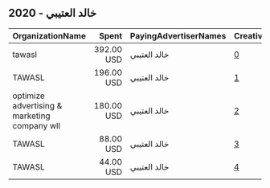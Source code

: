 ## 2020 - خالد العتيبي 
|OrganizationName|Spent|PayingAdvertiserNames|CreativeUrls|Impressions|Genders|AgeBrackets|CountryCodes|BillingAddresses|CandidateBallotInformation|
|:---|---:|:---|:---|---:|:---|:---|:---|:---|:---|
|tawasl|392.00 USD|خالد العتيبي|[0](https://www.snap.com/political-ads/asset/eb217136f15ca2eb195a3d07d33460fbde2c1bd0f6a8b74e559ced11e33096fd?mediaType=mp4)|256,400||21+|kuwait|KW||
|TAWASL|196.00 USD|خالد العتيبي|[1](https://www.snap.com/political-ads/asset/0dd4025d74a29ee78089bf8ae58b713f27c07ad7db823a8281cf18e5dfa1c32f?mediaType=mp4)|22,446||21+|kuwait|"ADAN,ADAN,66985,KW"||
|optimize advertising & marketing company wll|180.00 USD|خالد العتيبي|[2](https://www.snap.com/political-ads/asset/24dc8b4a11e2cc60021321e5e9f32e066cbb04e05be4ad8792a5ecf6dff13477?mediaType=png)|126,266||21+|kuwait|"jaber almubarak st, behbehani complex, m floor, office 56,KUWAIT CITY,13046,KW"||
|TAWASL|88.00 USD|خالد العتيبي|[3](https://www.snap.com/political-ads/asset/1d82a685e5b4ecd319e97da86369cbb9379b337f502e8f91320dcd50846bfebd?mediaType=mp4)|10,398||21+|kuwait|"ADAN,ADAN,66985,KW"||
|TAWASL|44.00 USD|خالد العتيبي|[4](https://www.snap.com/political-ads/asset/558c17a2e67a74e57e5a7d5d446d6b1e6824506cbce182e84dd67eae8be0b9ba?mediaType=mp4)|33,331||21+|kuwait|"ADAN,ADAN,66985,KW"||
